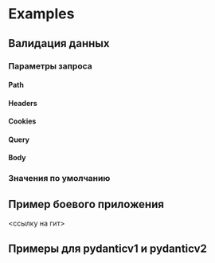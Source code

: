 # Examples

## Валидация данных

### Параметры запроса

#### Path

#### Headers

#### Cookies

#### Query

#### Body

### Значения по умолчанию

## Пример боевого приложения
<ссылку на гит>

## Примеры для pydanticv1 и pydanticv2
